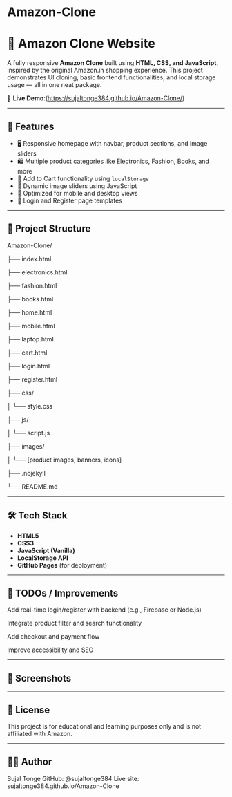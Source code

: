 # Amazon-Clone

# 🛒 Amazon Clone Website

A fully responsive **Amazon Clone** built using **HTML, CSS, and JavaScript**, inspired by the original Amazon.in shopping experience. This project demonstrates UI cloning, basic frontend functionalities, and local storage usage — all in one neat package.

🔗 **Live Demo**:(https://sujaltonge384.github.io/Amazon-Clone/)

---

## 📌 Features

- 🖥️ Responsive homepage with navbar, product sections, and image sliders
- 🛍️ Multiple product categories like Electronics, Fashion, Books, and more
- 🛒 Add to Cart functionality using `localStorage`
- 🔄 Dynamic image sliders using JavaScript
- 📱 Optimized for mobile and desktop views
- 🔐 Login and Register page templates

---

## 📁 Project Structure

Amazon-Clone/

├── index.html

├── electronics.html

├── fashion.html

├── books.html

├── home.html

├── mobile.html

├── laptop.html

├── cart.html

├── login.html

├── register.html

├── css/

│ └── style.css

├── js/

│ └── script.js

├── images/

│ └── [product images, banners, icons]

├── .nojekyll

└── README.md


---

## 🛠️ Tech Stack

- **HTML5**
- **CSS3**
- **JavaScript (Vanilla)**
- **LocalStorage API**
- **GitHub Pages** (for deployment)

---

## 📌 TODOs / Improvements
 Add real-time login/register with backend (e.g., Firebase or Node.js)

 Integrate product filter and search functionality

 Add checkout and payment flow

 Improve accessibility and SEO

 ---

## 📸 Screenshots

 ---

## 📄 License
This project is for educational and learning purposes only and is not affiliated with Amazon.

---

## 🙋‍♂️ Author
Sujal Tonge
GitHub: @sujaltonge384
Live site: sujaltonge384.github.io/Amazon-Clone

